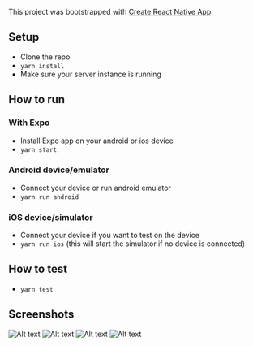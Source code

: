This project was bootstrapped with [Create React Native App](https://github.com/react-community/create-react-native-app).

## Setup
* Clone the repo
* `yarn install`
* Make sure your server instance is running

## How to run

### With Expo
* Install Expo app on your android or ios device
* `yarn start`

### Android device/emulator
* Connect your device or run android emulator
* `yarn run android`

### iOS device/simulator
* Connect your device if you want to test on the device
* `yarn run ios` (this will start the simulator if no device is connected)

## How to test
* `yarn test`

## Screenshots
![Alt text](screenshots/app-video.gif?raw=true)
![Alt text](screenshots/Screenshot01.png?raw=true)
![Alt text](screenshots/Screenshot02.png?raw=true)
![Alt text](screenshots/Screenshot03.png?raw=true)
